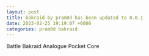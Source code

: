 ```yaml
---
layout: post
title: bakraid by pram0d has been updated to 0.0.1
date: 2023-02-25 19:19:07 +0000
categories: pram0d bakraid
---
```

Battle Bakraid Analogue Pocket Core
